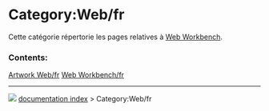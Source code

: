 # Category:Web/fr
Cette catégorie répertorie les pages relatives à [Web Workbench](Web_Workbench/fr.md).

### Contents:

   
  [Artwork Web/fr](Artwork_Web/fr.md)   [Web Workbench/fr](Web_Workbench/fr.md)



---
![](images/Right_arrow.png) [documentation index](../README.md) > Category:Web/fr
